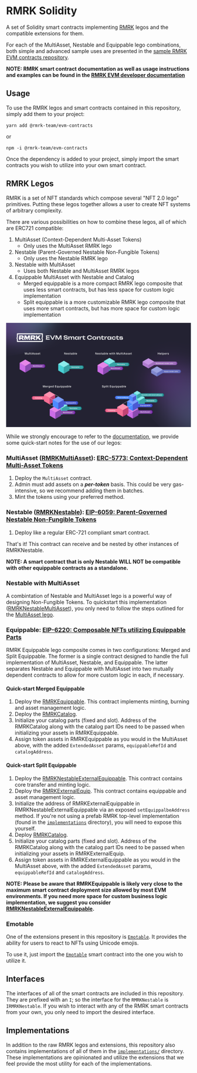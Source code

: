 # RMRK Solidity

A set of Solidity smart contracts implementing [RMRK](https://rmrk.app) legos and the compatible extensions for them.

For each of the MultiAsset, Nestable and Equippable lego combinations, both simple and advanced sample uses are
presented in the [sample RMRK EVM contracts repository](https://github.com/rmrk-team/evm-sample-contracts).

**NOTE: RMRK smart contract documentation as well as usage instructions and examples can be found in the
[RMRK EVM developer documentation](https://evm.rmrk.app)**

## Usage

To use the RMRK legos and smart contracts contained in this repository, simply add them to your project:

```shell
yarn add @rmrk-team/evm-contracts
```

or

```shell
npm -i @rmrk-team/evm-contracts
```

Once the dependency is added to your project, simply import the smart contracts you wish to utilize into your own smart
contract.

## RMRK Legos

RMRK is a set of NFT standards which compose several "NFT 2.0 lego" primitives. Putting these legos together allows a
user to create NFT systems of arbitrary complexity.

There are various possibilities on how to combine these legos, all of which are ERC721 compatible:

1. MultiAsset (Context-Dependent Multi-Asset Tokens)
   - Only uses the MultiAsset RMRK lego
2. Nestable (Parent-Governed Nestable Non-Fungible Tokens)
   - Only uses the Nestable RMRK lego
3. Nestable with MultiAsset
   - Uses both Nestable and MultiAsset RMRK legos
4. Equippable MultiAsset with Nestable and Catalog
   - Merged equippable is a more compact RMRK lego composite that uses less smart contracts, but has less space for
     custom logic implementation
   - Split equippable is a more customizable RMRK lego composite that uses more smart contracts, but has more space for
     custom logic implementation

![RMRK Legos infographic](img/RMRKLegoInfographics.png)

While we strongly encourage to refer to the [documentation](http://evm.rmrk.app), we provide some quick-start notes for
the use of our legos:

### MultiAsset ([RMRKMultiAsset](./contracts/RMRK/multiasset/RMRKMultiAsset.sol)): [ERC-5773: Context-Dependent Multi-Asset Tokens](https://eips.ethereum.org/EIPS/eip-5773)

1. Deploy the `MultiAsset` contract.
2. Admin must add assets on a **_per-token_** basis. This could be very gas-intensive, so we recommend adding them in
   batches.
3. Mint the tokens using your preferred method.

### Nestable ([RMRKNestable](./contracts/RMRK/nestable/RMRKNestable.sol)): [EIP-6059: Parent-Governed Nestable Non-Fungible Tokens](https://eips.ethereum.org/EIPS/eip-6059)

1. Deploy like a regular ERC-721 compliant smart contract.

That's it! This contract can receive and be nested by other instances of RMRKNestable.

**NOTE: A smart contract that is only Nestable WILL NOT be compatible with other equippable contracts as a standalone.**

### Nestable with MultiAsset

A combintation of Nestable and MultiAsset lego is a powerful way of designing Non-Fungible Tokens. To quickstart this
implementation ([RMRKNestableMultiAsset](./contracts/RMRK/nestable/RMRKNestableMultiAsset.sol)), you only need to follow
the steps outlined for the [MultiAsset lego](#multiasset-rmrkmultiasset-erc-5773-context-dependent-multi-asset-tokens).

### Equippable: [EIP-6220: Composable NFTs utilizing Equippable Parts](https://eips.ethereum.org/EIPS/eip-6220)

RMRK Equippable lego composite comes in two configurations: Merged and Split Equippable. The former is a single contract
designed to handle the full implementation of MultiAsset, Nestable, and Equippable. The latter separates Nestable and
Equippable with MultiAsset into two mutually dependent contracts to allow for more custom logic in each, if necessary.

#### Quick-start Merged Equippable

1. Deploy the [RMRKEquippable](./contracts/RMRK/equippable/RMRKEquippable.sol). This contract implements minting,
   burning and asset management logic.
2. Deploy the [RMRKCatalog](./contracts/RMRK/catalog/RMRKCatalog.sol).
3. Initialize your catalog parts (fixed and slot). Address of the RMRKCatalog along with the catalog part IDs need to be
   passed when initializing your assets in RMRKEquippable.
4. Assign token assets in RMRKEquippable as you would in the MultiAsset above, with the added `ExtendedAsset` params,
   `equippableRefId` and `catalogAddress`.

#### Quick-start Split Equippable

1. Deploy the [RMRKNestableExternalEquippable](./contracts/RMRK/equippable/RMRKNestableExternalEquip.sol). This contract
   contains core transfer and minting logic.
2. Deploy the [RMRKExternalEquip](./contracts/RMRK/equippable/RMRKExternalEquip.sol). This contract contains equippable
   and asset management logic.
3. Initialize the address of RMRKExternalEquippable in RMRKNestableExternalEquippable via an exposed
   `setEquippalbeAddress` method. If you're not using a prefab RMRK top-level implementation (found in the
   [`implementations`](./contracts/implementations/) directory), you will need to expose this yourself.
4. Deploy [RMRKCatalog](./contracts/RMRK/catalog/RMRKCatalog.sol).
5. Initialize your catalog parts (fixed and slot). Address of the RMRKCatalog along with the catalog part IDs need to be
   passed when initializing your assets in RMRKExternalEquip.
6. Assign token assets in RMRKExternalEquippable as you would in the MultiAsset above, with the added `ExtendedAsset`
   params, `equippableRefId` and `catalogAddress`.

**NOTE: Please be aware that RMRKEquippable is likely very close to the maximum smart contract deployment size allowed
by most EVM environments. If you need more space for custom business logic implementation, we suggest you consider
[RMRKNestableExternalEquippable](./contracts/RMRK/equippable/RMRKNestableExternalEquip.sol).**

### Emotable

One of the extensions present in this repository is [`Emotable`](./contracts/RMRK/extension/emotable/RMRKEmotable.sol).
It provides the ability for users to react to NFTs using Unicode emojis.

To use it, just import the [`Emotable`](./contracts/RMRK/extension/emotable/RMRKEmotable.sol) smart contract into the
one you wish to utilize it.

## Interfaces

The interfaces of all of the smart contracts are included in this repository. They are prefixed with an `I`; so the
interface for the `RMRKNestable` is `IRMRKNestable`. If you wish to interact with any of the RMRK smart contracts from
your own, you only need to import the desired interface.

## Implementations

In addition to the raw RMRK legos and extensions, this repository also contains implementations of all of them in the
[`implementations/`](./contracts/implementations/) directory. These implementations are opinionated and utilize the
extensions that we feel provide the most utility for each of the implementations.

<!-- ## Fractional

> TBD

Turning NFTs into fractional tokens after a deposit of RMRK.
The deposit size should be read from Settings.

## Settings

> TBD

A storage contract containing values like the RMRK Fungibilization deposit (how many tokens you need to make an NFT into a collection of fungibles) and other governance-settable values.

## Logic

> TBD

JSONlogic for front-end variability based on on-chain values.
Logic should go into a Logic field of the NFT's body, and is executed exclusively in the client.

## Harberger

> TBD

An extension for the contracts to make them Harberger-taxable by default, integrating the selling and taxing functionality right into the NFT's mint. This does mean the NFT can never not be Harb-taxed, but there can be an on-off flag for this that the _ultimate owner_ (a new owner type?) can flip. -->
